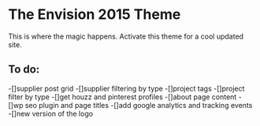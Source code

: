 # The Envision 2015 Theme
This is where the magic happens. Activate this theme for a cool updated site.

## To do:
 -[]supplier post grid
 -[]supplier filtering by type
 -[]project tags
 -[]project filter by type
 -[]get houzz and pinterest profiles
 -[]about page content
 -[]wp seo plugin and page titles
 -[]add google analytics and tracking events
 -[]new version of the logo 